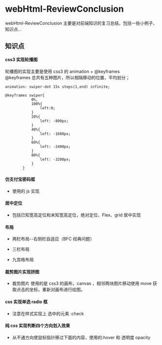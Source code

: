 # webHtml-ReviewConclusion

webHtml-ReviewConclusion 主要是对前端知识的复习总结，包括一些小例子、知识点...

## 知识点

#### css3 实现轮播图

轮播图的实现主要是使用 css3 的 animation + @keyframes  
@keyframes 总共有五种图片，所以相隔移动的位置，平均划分；

`animation: swiper-dot 15s steps(1,end) infinite;`

```
@keyframes swiper{
            0%,
            100%{
                left:0;
            }
            20%{
                left: -800px;
            }
            40%{
                left: -1600px;
            }
            60%{
                left: -2400px;
            }
            80%{
                left: -3200px;
            }
        }
```

#### 仿支付宝密码框

- 使用的 js 实现

#### 居中定位

- 包括已知宽高定位和未知宽高定位，绝对定位、Flex、grid 居中实现

#### 布局

- 两栏布局--右侧栏自适应（BFC 经典问题）

* 三栏布局

* 九宫格布局

#### 裁剪图片实现拼图

- 裁剪图片 使用的是 css3 的画布，canvas ，相邻两块图片移动使用 move 获取点击的坐标，重新对画布进行绘图。

#### css 实现单选 radio 框

- 注意在样式实现上 选中的元素 :check

#### 纯 css 实现判断四个方向划入效果

- 从不通方向使鼠标指针移过下面的内容，使用的:hover 和 透明度 opacity
